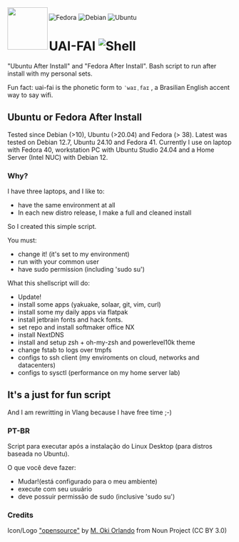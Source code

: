 
<img align="left" src="https://cdn.hashnode.com/res/hashnode/image/upload/v1714668828239/5bdb9130-09f6-4e44-8f53-d91b18256197.png" height=95 width=90>

![Fedora](https://img.shields.io/badge/Fedora-294172?style=for-the-badge&logo=fedora&logoColor=white)
![Debian](https://img.shields.io/badge/Debian-D70A53?style=for-the-badge&logo=debian&logoColor=white)
![Ubuntu](https://img.shields.io/badge/Ubuntu-E95420?style=for-the-badge&logo=ubuntu&logoColor=white)

# UAI-FAI ![Shell](https://img.shields.io/badge/shell_script-%23121011.svg?style=for-the-badge&logo=gnu-bash&logoColor=white)

"Ubuntu After Install" and "Fedora After Install". Bash script to run after install with my personal sets.

Fun fact: uai-fai is the phonetic form to ````ˈwaɪˌfaɪ```` , a Brasilian English accent way to say wifi.

## Ubuntu or Fedora After Install

Tested since Debian (>10), Ubuntu (>20.04) and Fedora (> 38).
Latest was tested on Debian 12.7, Ubuntu 24.10 and Fedora 41.
Currently I use on laptop with Fedora 40, workstation PC with Ubuntu Studio 24.04 and a Home Server (Intel NUC) with Debian 12.

### Why?
I have three laptops, and I like to:
- have the same environment at all
- In each new distro release, I make a full and cleaned install

So I created this simple script.

You must:

- change it! (it's set to my environment)
- run with your common user
- have sudo permission (including 'sudo su')

What this shellscript will do:

- Update!
- install some apps (yakuake, solaar, git, vim, curl)
- install some my daily apps via flatpak
- install jetbrain fonts and hack fonts.
- set repo and install softmaker office NX
- install NextDNS
- install and setup zsh + oh-my-zsh and powerlevel10k theme
- change fstab to logs over tmpfs
- configs to ssh client (my enviroments on cloud, networks and datacenters)
- configs to sysctl (performance on my home server lab)


## It's a just for fun script

And I am rewritting in Vlang because I have free time ;-)




### PT-BR

Script para executar após a instalação do Linux Desktop (para distros baseada no Ubuntu).

O que você deve fazer:

- Mudar!(está configurado para o meu ambiente)
- execute com seu usuário
- deve possuir permissão de sudo (inclusive 'sudo su')



### Credits

Icon/Logo ["opensource"](https://thenounproject.com/icon/opensource-4957970/) by [M. Oki Orlando](https://thenounproject.com/creator/orvipixel/) from Noun Project (CC BY 3.0)



